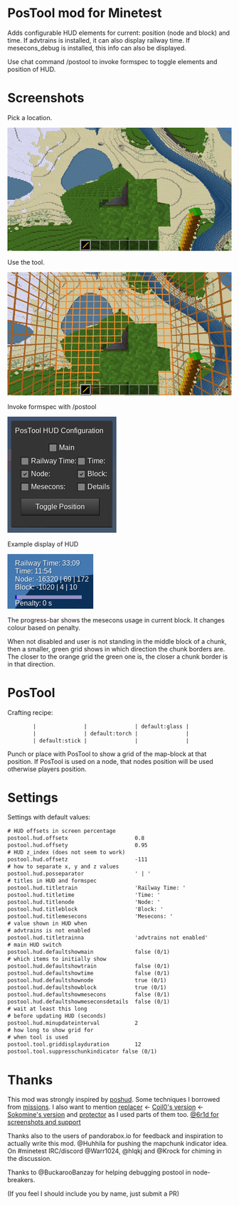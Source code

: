 
PosTool mod for Minetest
========================

Adds configurable HUD elements for current: position (node and block) and time.
If advtrains is installed, it can also display railway time.
If mesecons_debug is installed, this info can also be displayed.

Use chat command /postool to invoke formspec to toggle elements and position of HUD.

# Screenshots
Pick a location.

![](/doc/img/s1.png)

Use the tool.

![](/doc/img/s2.png)

Invoke formspec with /postool

![](/doc/img/postool_HUD_config.png)

Example display of HUD

![](/doc/img/postool_HUD_display.png)

The progress-bar shows the mesecons usage in current block. It changes colour based on penalty.

When not disabled and user is not standing in the middle block of a chunk,
then a smaller, green grid shows in which direction the chunk borders are.
The closer to the orange grid the green one is, the closer a chunk border is in that direction.

# PosTool
Crafting recipe:
```
		|				|				| default:glass |
		|				| default:torch |				|
		| default:stick |				|				|
```
Punch or place with PosTool to show a grid of the map-block at that position.
If PosTool is used on a node, that nodes position will be used otherwise players position.

# Settings

Settings with default values:
```
# HUD offsets in screen percentage
postool.hud.offsetx						0.8
postool.hud.offsety						0.95
# HUD z_index (does not seem to work)
postool.hud.offsetz						-111
# how to separate x, y and z values
postool.hud.posseparator				' | '
# titles in HUD and formspec
postool.hud.titletrain					'Railway Time: '
postool.hud.titletime					'Time: '
postool.hud.titlenode					'Node: '
postool.hud.titleblock					'Block: '
postool.hud.titlemesecons				'Mesecons: '
# value shown in HUD when
# advtrains is not enabled
postool.hud.titletrainna				'advtrains not enabled'
# main HUD switch
postool.hud.defaultshowmain				false (0/1)
# which items to initially show
postool.hud.defaultshowtrain			false (0/1)
postool.hud.defaultshowtime				false (0/1)
postool.hud.defaultshownode				true (0/1)
postool.hud.defaultshowblock			true (0/1)
postool.hud.defaultshowmesecons			false (0/1)
postool.hud.defaultshowmeseconsdetails	false (0/1)
# wait at least this long
# before updating HUD (seconds)
postool.hud.minupdateinterval			2
# how long to show grid for
# when tool is used
postool.tool.griddisplayduration		12
postool.tool.suppresschunkindicator	false (0/1)
```
# Thanks
This mod was strongly inspired by [poshud](https://github.com/orwell96/poshud).
Some techniques I borrowed from [missions](https://github.com/thomasrudin-mt/missions).
I also want to mention [replacer](https://github.com/pandorabox-io/replacer) <- [Coil0's version](https://github.com/coil0/replacer) <- [Sokomine's version](https://github.com/Sokomine/replacer)
and [protector](https://notabug.org/TenPlus1/protector) as I used parts of them too.
[@6r1d for screenshots and support](https://github.com/6r1d)

Thanks also to the users of pandorabox.io for feedback and inspiration to actually
write this mod. @Huhhila for pushing the mapchunk indicator idea. On #minetest IRC/discord
@Warr1024, @hlqkj and @Krock for chiming in the discussion.

Thanks to @BuckarooBanzay for helping debugging postool in node-breakers.

(If you feel I should include you by name, just submit a PR)

